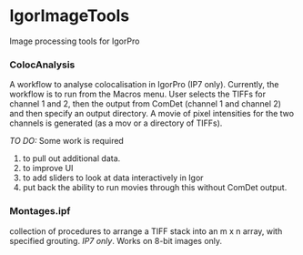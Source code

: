 # IgorImageTools
Image processing tools for IgorPro

### ColocAnalysis
A workflow to analyse colocalisation in IgorPro (IP7 only). Currently, the workflow is to run from the Macros menu. User selects the TIFFs for channel 1 and 2, then the output from ComDet (channel 1 and channel 2) and then specify an output directory. A movie of pixel intensities for the two channels is generated (as a mov or a directory of TIFFs).

*TO DO:* Some work is required
1. to pull out additional data.
2. to improve UI
3. to add sliders to look at data interactively in Igor
4. put back the ability to run movies through this without ComDet output.

### Montages.ipf

collection of procedures to arrange a TIFF stack into an m x n array, with specified grouting. *IP7 only*. Works on 8-bit images only.